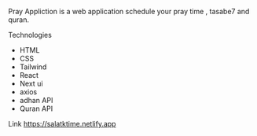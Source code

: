 Pray Appliction
is a web application schedule your pray time , tasabe7 and quran.

Technologies
- HTML
- CSS
- Tailwind
- React
- Next ui
- axios
- adhan API
- Quran API

Link
https://salatktime.netlify.app

